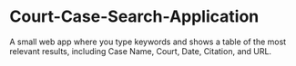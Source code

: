 # Court-Case-Search-Application
A small web app where you type keywords and shows a table of the most relevant results, including Case Name, Court, Date, Citation, and URL. 